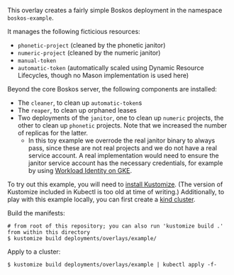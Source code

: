 This overlay creates a fairly simple Boskos deployment in the namespace `boskos-example`.

It manages the following ficticious resources:
- `phonetic-project` (cleaned by the phonetic janitor)
- `numeric-project` (cleaned by the numeric janitor)
- `manual-token`
- `automatic-token` (automatically scaled using Dynamic Resource Lifecycles, though no Mason implementation is used here)

Beyond the core Boskos server, the following components are installed:
- The `cleaner`, to clean up `automatic-token`s
- The `reaper`, to clean up orphaned leases
- Two deployments of the `janitor`, one to clean up `numeric` projects, the other to clean up `phonetic` projects. Note that we increased the number of replicas for the latter.
  - In this toy example we overrode the real janitor binary to always pass, since these are not real projects and we do not have a real service account. A real implementation would need to ensure the janitor service account has the necessary credentials, for example by using [Workload Identity on GKE](https://cloud.google.com/kubernetes-engine/docs/how-to/workload-identity).

To try out this example, you will need to [install Kustomize](https://kubernetes-sigs.github.io/kustomize/installation/). (The version of Kustomize included in Kubectl is too old at time of writing.)
Additionally, to play with this example locally, you can first create a [kind cluster](https://kind.sigs.k8s.io/).

Build the manifests:
```console
# from root of this repository; you can also run 'kustomize build .' from within this directory
$ kustomize build deployments/overlays/example/
```

Apply to a cluster:
```console
$ kustomize build deployments/overlays/example | kubectl apply -f-
```
